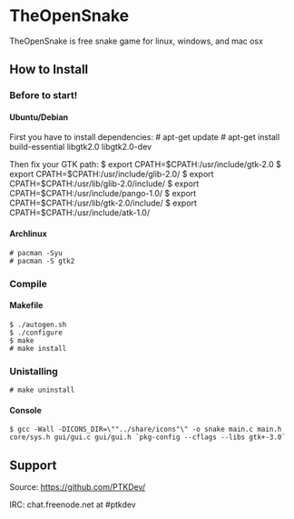 # TheOpenSnake

TheOpenSnake is free snake game for linux, windows, and mac osx

## How to Install

### Before to start!

#### Ubuntu/Debian

First you have to install dependencies:
    # apt-get update
    # apt-get install build-essential libgtk2.0 libgtk2.0-dev

Then fix your GTK path:
    $ export CPATH=$CPATH:/usr/include/gtk-2.0
    $ export CPATH=$CPATH:/usr/include/glib-2.0/
    $ export CPATH=$CPATH:/usr/lib/glib-2.0/include/
    $ export CPATH=$CPATH:/usr/include/pango-1.0/
    $ export CPATH=$CPATH:/usr/lib/gtk-2.0/include/
    $ export CPATH=$CPATH:/usr/include/atk-1.0/


####  Archlinux
    # pacman -Syu
    # pacman -S gtk2


### Compile 

#### Makefile

    $ ./autogen.sh
    $ ./configure
    $ make
    # make install
    
### Unistalling

    # make uninstall
    
#### Console
	$ gcc -Wall -DICONS_DIR=\""../share/icons"\" -o snake main.c main.h core/sys.h gui/gui.c gui/gui.h `pkg-config --cflags --libs gtk+-3.0`
	
	
## Support

Source: https://github.com/PTKDev/

IRC: chat.freenode.net at #ptkdev
